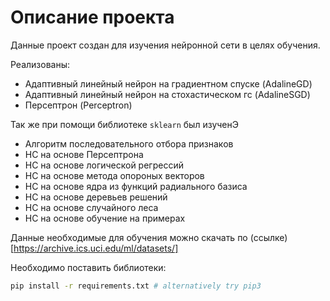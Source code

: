# Описание проекта

Данные проект создан для изучения нейронной сети в целях обучения. 

Реализованы:
- Адаптивный линейный нейрон на градиентном спуске (AdalineGD)
- Адаптивный линейный нейрон на стохастическом гс (AdalineSGD)
- Персептрон (Perceptron)

Так же при помощи библиотеке `sklearn` был изученЭ
- Алгоритм последовательного отбора признаков
- НС на основе Персептрона
- НС на основе логической регрессий
- НС на основе метода опороных векторов
- НС на основе ядра из функций радиального базиса
- НС на основе деревьев решений
- НС на основе случайного леса
- НС на основе обучение на примерах

Данные необходимые для обучения можно скачать по (ссылке)[https://archive.ics.uci.edu/ml/datasets/]

Необходимо поставить библиотеки:

```bash
pip install -r requirements.txt # alternatively try pip3
```